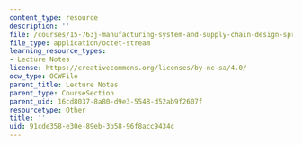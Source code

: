 ```yaml
---
content_type: resource
description: ''
file: /courses/15-763j-manufacturing-system-and-supply-chain-design-spring-2005/91cde358e30e89eb3b5896f8acc9434c_TNG_SCG_BASE.xls
file_type: application/octet-stream
learning_resource_types:
- Lecture Notes
license: https://creativecommons.org/licenses/by-nc-sa/4.0/
ocw_type: OCWFile
parent_title: Lecture Notes
parent_type: CourseSection
parent_uid: 16cd8037-8a80-d9e3-5548-d52ab9f2607f
resourcetype: Other
title: ''
uid: 91cde358-e30e-89eb-3b58-96f8acc9434c
---
```

